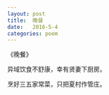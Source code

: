 ```yaml
---
layout: post
title:  晚餐
date:   2016-5-4
categories: poem
---
```

《晚餐》

异域饮食不舒康，幸有贤妻下厨房。

烹好三五家常菜，只把夏村作管庄。